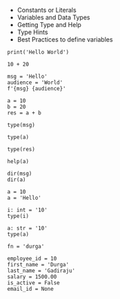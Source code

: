 * Constants or Literals
* Variables and Data Types
* Getting Type and Help
* Type Hints
* Best Practices to define variables

```
print('Hello World')

10 + 20

msg = 'Hello'
audience = 'World'
f'{msg} {audience}'

a = 10
b = 20
res = a + b

type(msg)

type(a)

type(res)

help(a)

dir(msg)
dir(a)

a = 10
a = 'Hello'

i: int = '10'
type(i)

a: str = '10'
type(a)

fn = 'durga'

employee_id = 10
first_name = 'Durga'
last_name = 'Gadiraju'
salary = 1500.00
is_active = False
email_id = None
```
